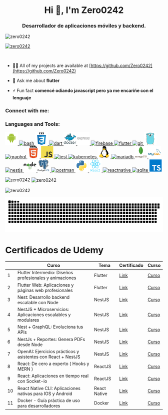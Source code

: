 <h1 align="center">Hi 👋, I'm Zero0242</h1>
<h3 align="center">Desarrollador de aplicaciones móviles y backend.</h3>

<p align="left"> <img src="https://komarev.com/ghpvc/?username=zero0242&label=Profile%20views&color=0e75b6&style=flat" alt="zero0242" /> </p>

<p align="left"> <a href="https://github.com/ryo-ma/github-profile-trophy"><img src="https://github-profile-trophy.vercel.app/?username=zero0242" alt="zero0242" /></a> </p>

<p align="left"> <a href="https://twitter.com/" target="blank"><img src="https://img.shields.io/twitter/follow/?logo=twitter&style=for-the-badge" alt="" /></a> </p>

- 👨‍💻 All of my projects are available at [https://github.com/Zero0242](https://github.com/Zero0242)

- 💬 Ask me about **flutter**

- ⚡ Fun fact **comencé odiando javascript pero ya me encariñe con el lenguaje**

<h3 align="left">Connect with me:</h3>
<p align="left"></p>

<h3 align="left">Languages and Tools:</h3>
<p align="left">
	<a
		href="https://developer.android.com"
		target="_blank"
		rel="noreferrer">
		<img
			src="https://raw.githubusercontent.com/devicons/devicon/master/icons/android/android-original-wordmark.svg"
			alt="android"
			width="40"
			height="40" />
	</a>
	<a
		href="https://www.gnu.org/software/bash/"
		target="_blank"
		rel="noreferrer">
		<img
			src="https://www.vectorlogo.zone/logos/gnu_bash/gnu_bash-icon.svg"
			alt="bash"
			width="40"
			height="40" />
	</a>
	<a
		href="https://www.w3schools.com/css/"
		target="_blank"
		rel="noreferrer">
		<img
			src="https://raw.githubusercontent.com/devicons/devicon/master/icons/css3/css3-original-wordmark.svg"
			alt="css3"
			width="40"
			height="40" />
	</a>
	<a
		href="https://dart.dev"
		target="_blank"
		rel="noreferrer">
		<img
			src="https://www.vectorlogo.zone/logos/dartlang/dartlang-icon.svg"
			alt="dart"
			width="40"
			height="40" />
	</a>
	<a
		href="https://www.docker.com/"
		target="_blank"
		rel="noreferrer">
		<img
			src="https://raw.githubusercontent.com/devicons/devicon/master/icons/docker/docker-original-wordmark.svg"
			alt="docker"
			width="40"
			height="40" />
	</a>
	<a
		href="https://expressjs.com"
		target="_blank"
		rel="noreferrer">
		<img
			src="https://raw.githubusercontent.com/devicons/devicon/master/icons/express/express-original-wordmark.svg"
			alt="express"
			width="40"
			height="40" />
	</a>
	<a
		href="https://firebase.google.com/"
		target="_blank"
		rel="noreferrer">
		<img
			src="https://www.vectorlogo.zone/logos/firebase/firebase-icon.svg"
			alt="firebase"
			width="40"
			height="40" />
	</a>
	<a
		href="https://flutter.dev"
		target="_blank"
		rel="noreferrer">
		<img
			src="https://www.vectorlogo.zone/logos/flutterio/flutterio-icon.svg"
			alt="flutter"
			width="40"
			height="40" />
	</a>
	<a
		href="https://git-scm.com/"
		target="_blank"
		rel="noreferrer">
		<img
			src="https://www.vectorlogo.zone/logos/git-scm/git-scm-icon.svg"
			alt="git"
			width="40"
			height="40" />
	</a>
	<a
		href="https://golang.org"
		target="_blank"
		rel="noreferrer">
		<img
			src="https://raw.githubusercontent.com/devicons/devicon/master/icons/go/go-original.svg"
			alt="go"
			width="40"
			height="40" />
	</a>
	<a
		href="https://graphql.org"
		target="_blank"
		rel="noreferrer">
		<img
			src="https://www.vectorlogo.zone/logos/graphql/graphql-icon.svg"
			alt="graphql"
			width="40"
			height="40" />
	</a>
	<a
		href="https://www.w3.org/html/"
		target="_blank"
		rel="noreferrer">
		<img
			src="https://raw.githubusercontent.com/devicons/devicon/master/icons/html5/html5-original-wordmark.svg"
			alt="html5"
			width="40"
			height="40" />
	</a>
	<a
		href="https://developer.mozilla.org/en-US/docs/Web/JavaScript"
		target="_blank"
		rel="noreferrer">
		<img
			src="https://raw.githubusercontent.com/devicons/devicon/master/icons/javascript/javascript-original.svg"
			alt="javascript"
			width="40"
			height="40" />
	</a>
	<a
		href="https://jestjs.io"
		target="_blank"
		rel="noreferrer">
		<img
			src="https://www.vectorlogo.zone/logos/jestjsio/jestjsio-icon.svg"
			alt="jest"
			width="40"
			height="40" />
	</a>
	<a
		href="https://kubernetes.io"
		target="_blank"
		rel="noreferrer">
		<img
			src="https://www.vectorlogo.zone/logos/kubernetes/kubernetes-icon.svg"
			alt="kubernetes"
			width="40"
			height="40" />
	</a>
	<a
		href="https://www.linux.org/"
		target="_blank"
		rel="noreferrer">
		<img
			src="https://raw.githubusercontent.com/devicons/devicon/master/icons/linux/linux-original.svg"
			alt="linux"
			width="40"
			height="40" />
	</a>
	<a
		href="https://mariadb.org/"
		target="_blank"
		rel="noreferrer">
		<img
			src="https://www.vectorlogo.zone/logos/mariadb/mariadb-icon.svg"
			alt="mariadb"
			width="40"
			height="40" />
	</a>
	<a
		href="https://www.mongodb.com/"
		target="_blank"
		rel="noreferrer">
		<img
			src="https://raw.githubusercontent.com/devicons/devicon/master/icons/mongodb/mongodb-original-wordmark.svg"
			alt="mongodb"
			width="40"
			height="40" />
	</a>
	<a
		href="https://www.mysql.com/"
		target="_blank"
		rel="noreferrer">
		<img
			src="https://raw.githubusercontent.com/devicons/devicon/master/icons/mysql/mysql-original-wordmark.svg"
			alt="mysql"
			width="40"
			height="40" />
	</a>
	<a
		href="https://nestjs.com/"
		target="_blank"
		rel="noreferrer">
		<img
			src="https://img.icons8.com/color/600/nestjs.png"
			alt="nestjs"
			width="40"
			height="40" />
	</a>
	<a
		href="https://nodejs.org"
		target="_blank"
		rel="noreferrer">
		<img
			src="https://raw.githubusercontent.com/devicons/devicon/master/icons/nodejs/nodejs-original-wordmark.svg"
			alt="nodejs"
			width="40"
			height="40" />
	</a>
	<a
		href="https://www.postgresql.org"
		target="_blank"
		rel="noreferrer">
		<img
			src="https://raw.githubusercontent.com/devicons/devicon/master/icons/postgresql/postgresql-original-wordmark.svg"
			alt="postgresql"
			width="40"
			height="40" />
	</a>
	<a
		href="https://postman.com"
		target="_blank"
		rel="noreferrer">
		<img
			src="https://www.vectorlogo.zone/logos/getpostman/getpostman-icon.svg"
			alt="postman"
			width="40"
			height="40" />
	</a>
	<a
		href="https://www.python.org"
		target="_blank"
		rel="noreferrer">
		<img
			src="https://raw.githubusercontent.com/devicons/devicon/master/icons/python/python-original.svg"
			alt="python"
			width="40"
			height="40" />
	</a>
	<a
		href="https://reactjs.org/"
		target="_blank"
		rel="noreferrer">
		<img
			src="https://raw.githubusercontent.com/devicons/devicon/master/icons/react/react-original-wordmark.svg"
			alt="react"
			width="40"
			height="40" />
	</a>
	<a
		href="https://reactnative.dev/"
		target="_blank"
		rel="noreferrer">
		<img
			src="https://reactnative.dev/img/header_logo.svg"
			alt="reactnative"
			width="40"
			height="40" />
	</a>
	<a
		href="https://www.sqlite.org/"
		target="_blank"
		rel="noreferrer">
		<img
			src="https://www.vectorlogo.zone/logos/sqlite/sqlite-icon.svg"
			alt="sqlite"
			width="40"
			height="40" />
	</a>
	<a
		href="https://www.typescriptlang.org/"
		target="_blank"
		rel="noreferrer">
		<img
			src="https://raw.githubusercontent.com/devicons/devicon/master/icons/typescript/typescript-original.svg"
			alt="typescript"
			width="40"
			height="40" />
	</a>
</p>

<p>
	<img
		align="left"
		src="https://github-readme-stats.vercel.app/api/top-langs?username=zero0242&show_icons=true&locale=en&layout=compact"
		alt="zero0242" />
</p>

<p>
	&nbsp;<img
		align="center"
		src="https://github-readme-stats.vercel.app/api?username=zero0242&show_icons=true&locale=en"
		alt="zero0242" />
</p>

<p>
	<img
		align="center"
		src="https://github-readme-streak-stats.herokuapp.com/?user=zero0242&"
		alt="zero0242" />
</p>

![Snake animation](https://raw.githubusercontent.com/Zero0242/Zero0242/output/github-contribution-grid-snake-dark.svg)

# Certificados de Udemy

|     | Curso                                                        | Tema         | Certificado                                                                                        | Curso                                                                |
| --- | ------------------------------------------------------------ | ------------ | -------------------------------------------------------------------------------------------------- | -------------------------------------------------------------------- |
| 1   | Flutter Intermedio: Diseños profesionales y animaciones      | Flutter      | [Link](https://udemy-certificate.s3.amazonaws.com/pdf/UC-7f70b5ec-8341-405a-b3ad-dba957614d3b.pdf) | [Curso](https://www.udemy.com/course/flutter-disenos-y-animaciones/) |
| 2   | Flutter Web: Aplicaciones y páginas web profesionales        | Flutter      | [Link](https://udemy-certificate.s3.amazonaws.com/pdf/UC-f59873f1-32f5-4fff-aab9-0e7eb2f37006.pdf) | [Curso](https://www.udemy.com/course/flutter-web-fh/)                |
| 3   | Nest: Desarrollo backend escalable con Node                  | NestJS       | [Link](https://udemy-certificate.s3.amazonaws.com/pdf/UC-b7c53332-039e-4628-8e32-08dc502e6c40.pdf) | [Curso](https://www.udemy.com/course/nest-framework/)                |
| 4   | NestJS + Microservicios: Aplicaciones escalables y modulares | NestJS       | [Link](https://udemy-certificate.s3.amazonaws.com/pdf/UC-14c31203-965e-4d5f-84c8-5c641780534f.pdf) | [Curso](https://www.udemy.com/course/nestjs-microservicios/)         |
| 5   | Nest + GraphQL: Evoluciona tus APIs                          | NestJS       | [Link](https://udemy-certificate.s3.amazonaws.com/pdf/UC-87f7050a-3542-4d80-ac40-2969e9ce9ac2.pdf) | [Curso](https://www.udemy.com/course/nest-graphql/)                  |
| 6   | NestJs + Reportes: Genera PDFs desde Node                    | NestJS       | [Link](https://udemy-certificate.s3.amazonaws.com/pdf/UC-f3bfb7b8-908b-4521-a996-76084ab714f8.pdf) | [Curso](https://www.udemy.com/course/nestjs-reportes/)               |
| 7   | OpenAI: Ejercicios prácticos y asistentes con React + NestJS | NestJS       | [Link](https://udemy-certificate.s3.amazonaws.com/pdf/UC-6f3cf8f7-1060-4259-b4d8-8a44a5000926.pdf) | [Curso](https://www.udemy.com/course/react-nest-openai/)             |
| 8   | React: De cero a experto ( Hooks y MERN )                    | ReactJS      | [Link](https://udemy-certificate.s3.amazonaws.com/pdf/UC-942d3067-d101-46e7-b4c0-be4d4de39d41.pdf) | [Curso](https://www.udemy.com/course/react-cero-experto)             |
| 9   | React: Aplicaciones en tiempo real con Socket-io             | ReactJS      | [Link](https://udemy-certificate.s3.amazonaws.com/pdf/UC-41ecf8c1-e23d-4bfb-8813-a931b140cb77.pdf) | [Curso](https://www.udemy.com/course/react-socket-io-fernando/)      |
| 10  | React Native CLI: Aplicaciones nativas para IOS y Android    | React Native | [Link](https://udemy-certificate.s3.amazonaws.com/pdf/UC-cb423a7d-1975-44d3-8a46-bbd9a8f3bf05.pdf) | [Curso](https://www.udemy.com/course/react-native-fh)                |
| 11  | Docker - Guía práctica de uso para desarrolladores           | Docker       | [Link](https://udemy-certificate.s3.amazonaws.com/pdf/UC-edf45056-b1e4-42a0-baff-7a17183b550c.pdf) | [Curso](https://www.udemy.com/course/docker-guia-practica/)          |
